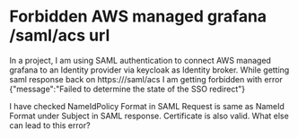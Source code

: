 
# Forbidden AWS managed grafana /saml/acs url

In a project, I am using SAML authentication to connect AWS managed grafana to an Identity provider via keycloak as Identity broker.
While getting saml response back on https://<some-grafana-url>/saml/acs I am getting forbidden with error
{"message":"Failed to determine the state of the SSO redirect"}

I have checked NameIdPolicy Format in SAML Request is same as NameId Format under Subject in SAML response.
Certificate is also valid.
What else can lead to this error?

        